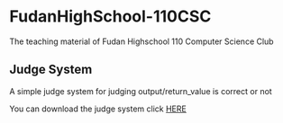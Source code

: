# FudanHighSchool-110CSC
The teaching material of Fudan Highschool 110 Computer Science Club

## Judge System
A simple judge system for judging output/return_value is correct or not

You can download the judge system click [HERE](https://downgit.github.io/#/home?url=https://github.com/revival0728/FudanHighSchool-110CSC/tree/master/FD_CSC_JudgeSystem)